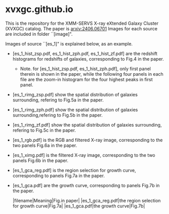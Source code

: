 # xvxgc.github.io
This is the repository for the XMM-SERVS X-ray eXtended Galaxy Cluster (XVXGC) catalog. 
The paper is [arxiv:2406.06701](https://arxiv.org/abs/2406.06701)
Images for each source are included in folder ``[image]".

Images of source ``[es_1]" is explained below, as an example. 
- [es_1_hist_zsp.pdf, es_1_hist_zph.pdf, es_1_hist_zf.pdf] are the redshift histograms for redshifts of galaxies, corresponding to Fig.4 in the paper.
  * Note. for [es_1_hist_zsp.pdf, es_1_hist_zph.pdf], only first panel therein is shown in the paper, while the following four panels in each file are the zoom-in histogram for the four highest peaks in first panel. 
- [es_1_rimg_zsp.pdf] show the spatial distribution of galaxies surrounding, refering to Fig.5a in the paper.   
- [es_1_rimg_zph.pdf] show the spatial distribution of galaxies surrounding,refering to Fig.5b in the paper.   
- [es_1_rimg_zf.pdf] show the spatial distribution of galaxies surrounding, refering to Fig.5c in the paper.   
- [es_1_rgb.pdf] is the RGB and filtered X-ray image, corresponding to the two panels Fig.6a in the paper.
- [es_1_ximg.pdf] is the filtered X-ray image, corresponding to the two panels Fig.6b in the paper.
- [es_1_gca_reg.pdf] is the region selection for growth curve, corresponding to panels Fig.7a in the paper.
- [es_1_gca.pdf] are the growth curve, corresponding to panels Fig.7b in the paper.

  |filename|Meaning|Fig.in paper|
  |es_1_gca_reg.pdf|the region selection for growth curve|Fig.7a|
  |es_1_gca.pdf|the growth curve|Fig.7b|
